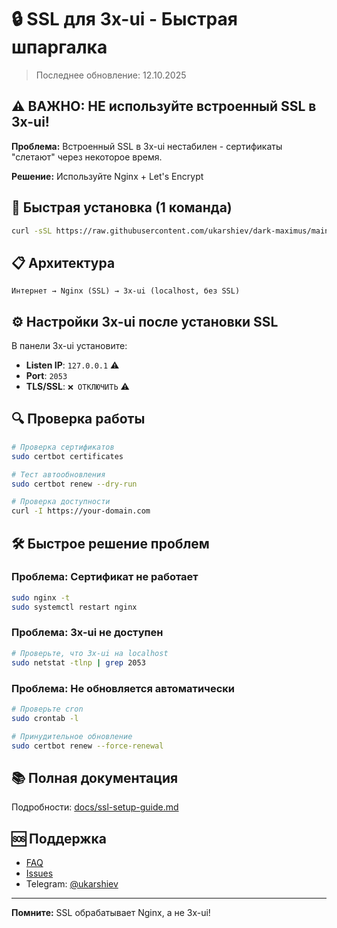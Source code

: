 # 🔒 SSL для 3x-ui - Быстрая шпаргалка

> Последнее обновление: 12.10.2025

## ⚠️ ВАЖНО: НЕ используйте встроенный SSL в 3x-ui!

**Проблема:** Встроенный SSL в 3x-ui нестабилен - сертификаты "слетают" через некоторое время.

**Решение:** Используйте Nginx + Let's Encrypt

## 🚀 Быстрая установка (1 команда)

```bash
curl -sSL https://raw.githubusercontent.com/ukarshiev/dark-maximus/main/setup-ssl.sh | sudo bash
```

## 📋 Архитектура

```
Интернет → Nginx (SSL) → 3x-ui (localhost, без SSL)
```

## ⚙️ Настройки 3x-ui после установки SSL

В панели 3x-ui установите:

- **Listen IP**: `127.0.0.1` ⚠️
- **Port**: `2053`
- **TLS/SSL**: `❌ ОТКЛЮЧИТЬ` ⚠️

## 🔍 Проверка работы

```bash
# Проверка сертификатов
sudo certbot certificates

# Тест автообновления
sudo certbot renew --dry-run

# Проверка доступности
curl -I https://your-domain.com
```

## 🛠️ Быстрое решение проблем

### Проблема: Сертификат не работает
```bash
sudo nginx -t
sudo systemctl restart nginx
```

### Проблема: 3x-ui не доступен
```bash
# Проверьте, что 3x-ui на localhost
sudo netstat -tlnp | grep 2053
```

### Проблема: Не обновляется автоматически
```bash
# Проверьте cron
sudo crontab -l

# Принудительное обновление
sudo certbot renew --force-renewal
```

## 📚 Полная документация

Подробности: [docs/ssl-setup-guide.md](docs/ssl-setup-guide.md)

## 🆘 Поддержка

- [FAQ](docs/FAQ.md)
- [Issues](https://github.com/ukarshiev/dark-maximus/issues)
- Telegram: [@ukarshiev](https://t.me/ukarshiev)

---

**Помните:** SSL обрабатывает Nginx, а не 3x-ui!

